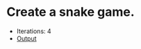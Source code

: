 # Create a snake game. 

- Iterations: 4
- [Output](https://chat.openai.com/share/197ec592-eecc-4b13-8a2d-b6e750e987ff)

